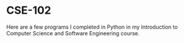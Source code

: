 # CSE-102

Here are a few programs I completed in Python in my Introduction to Computer Science and Software Engineering course.
